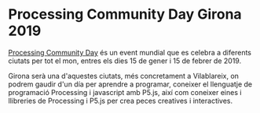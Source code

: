 # Processing Community Day Girona 2019

[Processing Community Day](https://day.processing.org/) és un event mundial que es celebra a diferents ciutats per tot el mon, entres els dies 15 de gener i 15 de febrer de 2019.

Girona serà una d'aquestes ciutats, més concretament a Vilablareix, on podrem gaudir d'un día per aprendre a programar, coneixer el llenguatje de
programació Processing i javascript amb P5.js, així com coneixer eines i llibreries de Processing i P5.js per crea peces creatives i interactives.
